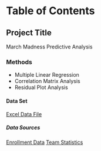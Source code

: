 # Table of Contents


## Project Title
March Madness Predictive Analysis

### Methods
- Multiple Linear Regression
- Correlation Matrix Analysis
- Residual Plot Analysis

#### Data Set
[Excel Data File](https://iowa-my.sharepoint.com/:x:/r/personal/mrulrich_uiowa_edu/_layouts/15/Doc.aspx?sourcedoc=%7B3E23A99D-B183-4C02-9902-284AE67C7704%7D&file=Project%20Proposal%20Data%20Sheet.xlsx&action=default&mobileredirect=true)

##### Data Sources
[Enrollment Data](https://www.usnews.com/education)
[Team Statistics](https://basketball.realgm.com/ncaa/teams)
